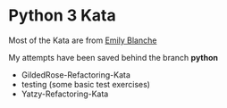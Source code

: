 # Python 3 Kata

Most of the Kata are from [Emily Blanche](https://github.com/emilybache)

My attempts have been saved behind the branch **python**

- GildedRose-Refactoring-Kata
- testing (some basic test exercises)
- Yatzy-Refactoring-Kata
